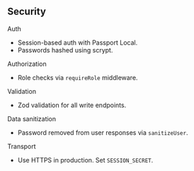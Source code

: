 ## Security

Auth
- Session-based auth with Passport Local.
- Passwords hashed using scrypt.

Authorization
- Role checks via `requireRole` middleware.

Validation
- Zod validation for all write endpoints.

Data sanitization
- Password removed from user responses via `sanitizeUser`.

Transport
- Use HTTPS in production. Set `SESSION_SECRET`.


